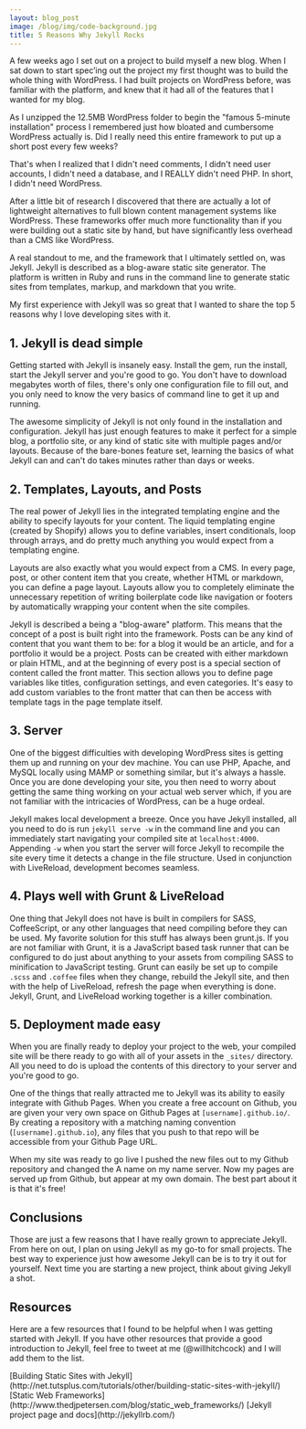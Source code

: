 ```yaml
---
layout: blog_post
image: /blog/img/code-background.jpg
title: 5 Reasons Why Jekyll Rocks
---
```

A few weeks ago I set out on a project to build myself a new blog. When I sat down to start spec’ing out the project my first thought was to build the whole thing with WordPress. I had built projects on WordPress before, was familiar with the platform, and knew that it had all of the features that I wanted for my blog.

As I unzipped the 12.5MB WordPress folder to begin the "famous 5-minute installation" process I remembered just how bloated and cumbersome WordPress actually is. Did I really need this entire framework to put up a short post every few weeks? 

That's when I realized that I didn't need comments, I didn't need user accounts, I didn't need a database, and I REALLY didn't need PHP. In short, I didn't need WordPress. 

After a little bit of research I discovered that there are actually a lot of lightweight alternatives to full blown content management systems like WordPress. These frameworks offer much more functionality than if you were building out a static site by hand, but have significantly less overhead than a CMS like WordPress. 

A real standout to me, and the framework that I ultimately settled on, was Jekyll. Jekyll is described as a blog-aware static site generator. The platform is written in Ruby and runs in the command line to generate static sites from templates, markup, and markdown that you write.

My first experience with Jekyll was so great that I wanted to share the top 5 reasons why I love developing sites with it.

## 1. Jekyll is dead simple
Getting started with Jekyll is insanely easy. Install the gem, run the install, start the Jekyll server and you're good to go. You don't have to download megabytes worth of files, there's only one configuration file to fill out, and you only need to know the very basics of command line to get it up and running.

The awesome simplicity of Jekyll is not only found in the installation and configuration. Jekyll has just enough features to make it perfect for a simple blog, a portfolio site, or any kind of static site with multiple pages and/or layouts. Because of the bare-bones feature set, learning the basics of what Jekyll can and can't do takes minutes rather than days or weeks. 

## 2. Templates, Layouts, and Posts
The real power of Jekyll lies in the integrated templating engine and the ability to specify layouts for your content. The liquid templating engine (created by Shopify) allows you to define variables, insert conditionals, loop through arrays, and do pretty much anything you would expect from a templating engine.

Layouts are also exactly what you would expect from a CMS. In every page, post, or other content item that you create, whether HTML or markdown, you can define a page layout. Layouts allow you to completely eliminate the unnecessary repetition of writing boilerplate code like navigation or footers by automatically wrapping your content when the site compiles.

Jekyll is described a being a "blog-aware" platform. This means that the concept of a post is built right into the framework. Posts can be any kind of content that you want them to be: for a blog it would be an article, and for a portfolio it would be a project. Posts can be created with either  markdown or plain HTML, and at the beginning of every post is a special section of content called the front matter. This section allows you to define page variables like titles, configuration settings, and even categories. It's easy to add custom variables to the front matter that can then be access with template tags in the page template itself.

## 3. Server
One of the biggest difficulties with developing WordPress sites is getting them up and running on your dev machine. You can use PHP, Apache, and MySQL locally using MAMP or something similar, but it's always a hassle. Once you are done developing your site, you then need to worry about getting the same thing working on your actual web server which, if you are not familiar with the intricacies of WordPress, can be a huge ordeal.

Jekyll makes local development a breeze. Once you have Jekyll installed, all you need to do is run ```jekyll serve -w``` in the command line and you can immediately start navigating your compiled site at ```localhost:4000```. Appending ```-w``` when you start the server will force Jekyll to recompile the site every time it detects a change in the file structure. Used in conjunction with LiveReload, development becomes seamless.

## 4. Plays well with Grunt & LiveReload
One thing that Jekyll does not have is built in compilers for SASS, CoffeeScript, or any other languages that need compiling before they can be used. My favorite solution for this stuff has always been grunt.js. If you are not familiar with Grunt, it is a JavaScript based task runner that can be configured to do just about anything to your assets from compiling SASS to minification to JavaScript testing. Grunt can easily be set up to compile ```.scss``` and ```.coffee``` files when they change, rebuild the Jekyll site, and then with the help of LiveReload, refresh the page when everything is done. Jekyll, Grunt, and LiveReload working together is a killer combination.

## 5. Deployment made easy
When you are finally ready to deploy your project to the web, your compiled site will be there ready to go with all of your assets in the ```_sites/``` directory. All you need to do is upload the contents of this directory to your server and you're good to go.

One of the things that really attracted me to Jekyll was its ability to easily integrate with Github Pages. When you create a free account on Github, you are given your very own space on Github Pages at ```[username].github.io/```. By creating a repository with a matching naming convention (```[username].github.io```), any files that you push to that repo will be accessible from your Github Page URL.

When my site was ready to go live I pushed the new files out to my Github repository and changed the A name on my name server. Now my pages are served up from Github, but appear at my own domain. The best part about it is that it's free!

## Conclusions
Those are just a few reasons that I have really grown to appreciate Jekyll. From here on out,  I plan on using Jekyll as my go-to for small projects. The best way to experience just how awesome Jekyll can be is to try it out for yourself. Next time you are starting a new project, think about giving Jekyll a shot.

## Resources
Here are a few resources that I found to be helpful when I was getting started with Jekyll. If you have other resources that provide a good introduction to Jekyll, feel free to tweet at me (@willhitchcock) and I will add them to the list.

<div class="links" markdown="1">
  [Building Static Sites with Jekyll](http://net.tutsplus.com/tutorials/other/building-static-sites-with-jekyll/)
  [Static Web Frameworks](http://www.thedjpetersen.com/blog/static_web_frameworks/)
  [Jekyll project page and docs](http://jekyllrb.com/)  
</div>

